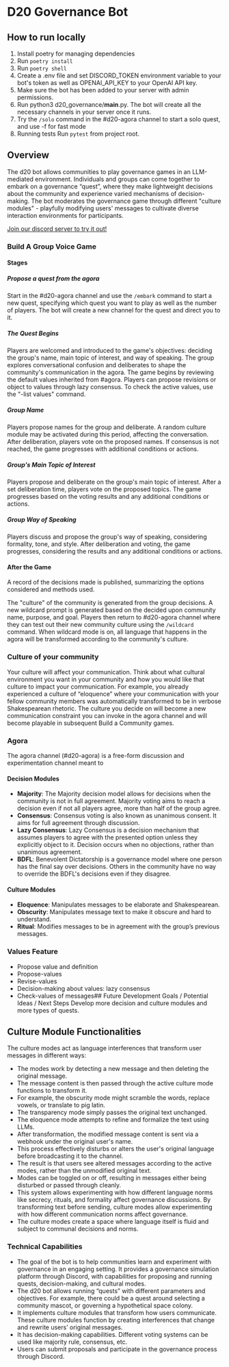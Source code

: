 
# D20 Governance Bot


## How to run locally

1. Install poetry for managing dependencies
2. Run `poetry install`
3. Run `poetry shell`
4. Create a .env file and set DISCORD_TOKEN environment variable to your bot's token as well as OPENAI_API_KEY to your OpenAI API key. 
5. Make sure the bot has been added to your server with admin permissions.
6. Run python3 d20_governance/__main__.py. The bot will create all the necessary channels in your server once it runs.
7. Try the `/solo` command in the #d20-agora channel to start a solo quest, and use -f for fast mode
8. Running tests
    Run `pytest` from project root.

## Overview
The d20 bot allows communities to play governance games in an LLM-mediated environment. Individuals and groups can come together to embark on a governance “quest”, where they make lightweight decisions about the community and experience varied mechanisms of decision-making. The bot moderates the governance game through different "culture modules" - playfully modifying users' messages to cultivate diverse interaction environments for participants.

[Join our discord server to try it out!](https://discord.gg/sSSRxWVuxE)

### Build A Group Voice Game

#### Stages

##### Propose a quest from the agora

Start in the #d20-agora channel and use the `/embark` command to start a new quest, specifying which quest you want to play as well as the number of players. The bot will create a new channel for the quest and direct you to it.

##### The Quest Begins

Players are welcomed and introduced to the game's objectives: deciding the group's name, main topic of interest, and way of speaking. The group explores conversational confusion and deliberates to shape the community's communication in the agora. The game begins by reviewing the default values inherited from #agora. Players can propose revisions or object to values through lazy consensus. To check the active values, use the "-list values" command.

##### Group Name
 
Players propose names for the group and deliberate. A random culture module may be activated during this period, affecting the conversation. After deliberation, players vote on the proposed names. If consensus is not reached, the game progresses with additional conditions or actions.

##### Group's Main Topic of Interest

Players propose and deliberate on the group's main topic of interest. After a set deliberation time, players vote on the proposed topics. The game progresses based on the voting results and any additional conditions or actions.

##### Group Way of Speaking

Players discuss and propose the group's way of speaking, considering formality, tone, and style. After deliberation and voting, the game progresses, considering the results and any additional conditions or actions.


#### After the Game

A record of the decisions made is published, summarizing the options considered and methods used. 

The "culture" of the community is generated from the group decisions. A new wildcard prompt is generated based on the decided upon community name, purpose, and goal. Players then return to #d20-agora channel where they can test out their new community culture using the `/wildcard` command. When wildcard mode is on, all language that happens in the agora will be transformed according to the community's culture.

### Culture of your community

Your culture will affect your communication. Think about what cultural environment you want in your community and how you would like that culture to impact your communication.
For example, you already experienced a culture of “eloquence” where your communication with your fellow community members was automatically transformed to be in verbose Shakespearean rhetoric. 
The culture you decide on will become a new communication constraint you can invoke in the agora channel and will become playable in subsequent Build a Community games.

### Agora 
The agora channel (#d20-agora) is a free-form discussion and experimentation channel meant to  


#### Decision Modules
- **Majority**: The Majority decision model allows for decisions when the community is not in full agreement. Majority voting aims to reach a decision even if not all players agree, more than half of the group agree. 
- **Consensus**: Consensus voting is also known as unanimous consent. It aims for full agreement through discussion. 
- **Lazy Consensus**: Lazy Consensus is a decision mechanism that assumes players to agree with the presented option unless they explicitly object to it. Decision occurs when no objections, rather than unanimous agreement. 
- **BDFL**: Benevolent Dictatorship is a governance model where one person has the final say over decisions. Others in the community have no way to override the BDFL's decisions even if they disagree.

#### Culture Modules
- **Eloquence**: Manipulates messages to be elaborate and Shakespearean. 
- **Obscurity**: Manipulates message text to make it obscure and hard to understand.
- **Ritual**: Modifies messages to be in agreement with the group’s previous messages. 

### Values Feature 
- Propose value and definition
- Propose-values
- Revise-values 
- Decision-making about values: lazy consensus
- Check-values of messages## Future Development Goals / Potential Ideas / Next Steps
Develop more decision and culture modules and more types of quests.
## Culture Module Functionalities 

The culture modes act as language interferences that transform user messages in different ways:
- The modes work by detecting a new message and then deleting the original message.
- The message content is then passed through the active culture mode functions to transform it.
- For example, the obscurity mode might scramble the words, replace vowels, or translate to pig latin.
- The transparency mode simply passes the original text unchanged.
- The eloquence mode attempts to refine and formalize the text using LLMs.
- After transformation, the modified message content is sent via a webhook under the original user's name.
- This process effectively disturbs or alters the user's original language before broadcasting it to the channel.
- The result is that users see altered messages according to the active modes, rather than the unmodified original text.
- Modes can be toggled on or off, resulting in messages either being disturbed or passed through cleanly.
- This system allows experimenting with how different language norms like secrecy, rituals, and formality affect governance discussions. By transforming text before sending, culture modes allow experimenting with how different communication norms affect governance.
- The culture modes create a space where language itself is fluid and subject to communal decisions and norms.
### Technical Capabilities

- The goal of the bot is to help communities learn and experiment with governance in an engaging setting. It provides a governance simulation platform through Discord, with capabilities for proposing and running quests, decision-making, and cultural modes. 
- The d20 bot allows running “quests” with different parameters and objectives. For example, there could be a quest around selecting a community mascot, or governing a hypothetical space colony. 
- It implements culture modules that transform how users communicate. These culture modules function by creating interferences that change and rewrite users’ original messages. 
- It has decision-making capabilities. Different voting systems can be used like majority rule, consensus, etc.
- Users can submit proposals and participate in the governance process through Discord.